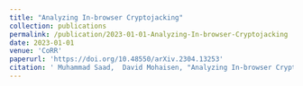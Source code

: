 ```yaml
---
title: "Analyzing In-browser Cryptojacking"
collection: publications
permalink: /publication/2023-01-01-Analyzing-In-browser-Cryptojacking
date: 2023-01-01
venue: 'CoRR'
paperurl: 'https://doi.org/10.48550/arXiv.2304.13253'
citation: ' Muhammad Saad,  David Mohaisen, "Analyzing In-browser Cryptojacking." CoRR, 2023.'
---
```

